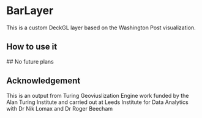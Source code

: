 # BarLayer 

This is a custom DeckGL layer based on the Washington Post visualization. 

## How to use it


## No future plans

## Acknowledgement
This is an output from Turing Geoviuslization Engine work funded by the Alan Turing Institute and carried out at Leeds Institute for Data Analytics with Dr Nik Lomax and Dr Roger Beecham